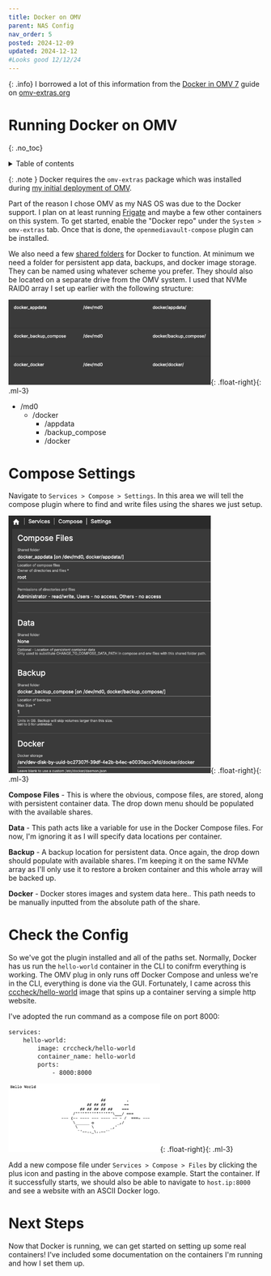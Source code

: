 ```yaml
---
title: Docker on OMV
parent: NAS Config
nav_order: 5
posted: 2024-12-09
updated: 2024-12-12
#Looks good 12/12/24
---
```


{: .info}
I borrowed a lot of this information from the [Docker in OMV 7](https://wiki.omv-extras.org/doku.php?id=omv7:docker_in_omv) guide on [omv-extras.org](https://wiki.omv-extras.org/)


# Running Docker on OMV
{: .no_toc}

<details closed markdown="block">
  <summary>
    Table of contents
  </summary>
  {: .text-delta }
1. TOC
{:toc}
</details>

{: .note }
Docker requires the `omv-extras` package which was installed during [my initial deployment of OMV](/docs/NAS_config/omv.html#omv-extras).

Part of the reason I chose OMV as my NAS OS was due to the Docker support. I plan on at least running [Frigate](https://frigate.video) and maybe a few other containers on this system. To get started, enable the "Docker repo" under the `System > omv-extras` tab. Once that is done, the `openmediavault-compose` plugin can be installed.

We also need a few [shared folders](/docs/NAS_config/shares.html#defining-shared-folders) for Docker to function. At minimum we need a folder for persistent app data, backups, and docker image storage. They can be named using whatever scheme you prefer. They should also be located on a separate drive from the OMV system. I used that NVMe RAID0 array I set up earlier with the following structure:

<img src='/assets/NAS/omv/docker_folders.png' width='400'/>{: .float-right}{: .ml-3}

* /md0
    - /docker
        - /appdata
        - /backup_compose
        - /docker

# Compose Settings

Navigate to `Services > Compose > Settings`. In this area we will tell the compose plugin where to find and write files using the shares we just setup. 

<img src='/assets/NAS/omv/compose_settings.png' width='400'/>{: .float-right}{: .ml-3}

**Compose Files** - This is where the obvious, compose files, are stored, along with persistent container data. The drop down menu should be populated with the available shares. 

**Data** - This path acts like a variable for use in the Docker Compose files. For now, I'm ignoring it as I will specify data locations per container. 

**Backup** -  A backup location for persistent data. Once again, the drop down should populate with available shares. I'm keeping it on the same NVMe array as I'll only use it to restore a broken container and this whole array will be backed up. 

**Docker** - Docker stores images and system data here.. This path needs to be manually inputted from the absolute path of the share.



# Check the Config

So we've got the plugin installed and all of the paths set. Normally, Docker has us run the `hello-world` container in the CLI to conifrm everything is working. The OMV plug in only runs off Docker Compose and unless we're in the CLI, everything is done via the GUI. Fortunately, I came across this [cccheck/hello-world](https://hub.docker.com/r/crccheck/hello-world/) image that spins up a container serving a simple http website.

I've adopted the run command as a compose file on port 8000:

```docker
services:
    hello-world:
        image: crccheck/hello-world
        container_name: hello-world
        ports:
            - 8000:8000
```

<img src='/assets/NAS/omv/ascii.png' width='300'/>{: .float-right}{: .ml-3}

Add a new compose file under `Services > Compose > Files` by clicking the plus icon and pasting in the above compose example. Start the container. If it successfully starts, we should also be able to navigate to `host.ip:8000` and see a website with an ASCII Docker logo.

# Next Steps

Now that Docker is running, we can get started on setting up some real containers! I've included some documentation on the containers I'm running and how I set them up.